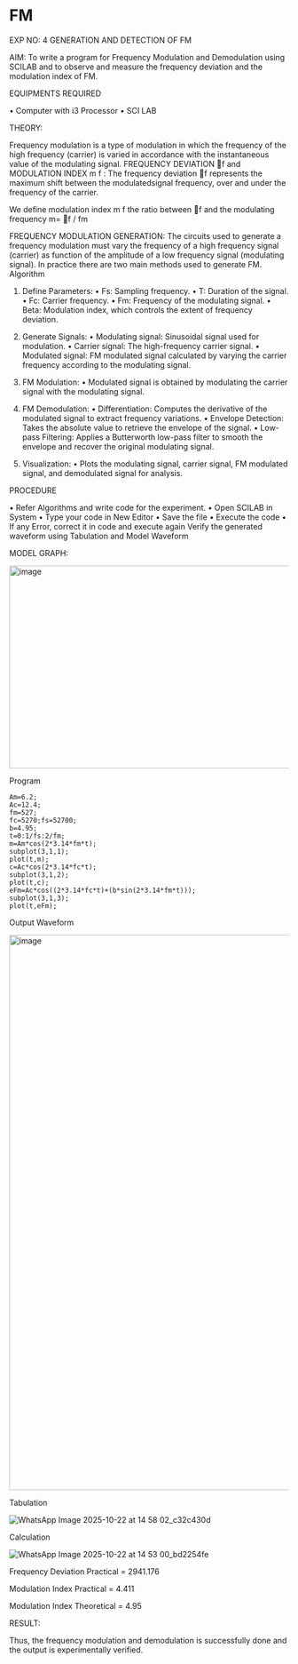 # FM

EXP NO: 4	GENERATION AND DETECTION OF FM


AIM:
To write a program for Frequency Modulation and Demodulation using SCILAB and to observe and measure the frequency deviation and the modulation index of FM.


EQUIPMENTS REQUIRED

•	Computer with i3 Processor
•	SCI LAB

THEORY:

Frequency modulation is a type of modulation in which the frequency of the high frequency (carrier) is varied in accordance with the instantaneous value of the modulating signal.
FREQUENCY DEVIATION f and MODULATION INDEX m f :
The frequency deviation f represents the maximum shift between the  modulatedsignal
frequency, over and under the frequency of the carrier.

We define modulation index m f the ratio between f and the modulating frequency
m= f / fm


FREQUENCY MODULATION GENERATION:
The circuits used to generate a frequency modulation must vary the frequency of a high frequency signal (carrier) as function of the amplitude of a low frequency signal (modulating signal). In practice there are two main methods used to generate FM.
Algorithm
1.	Define Parameters:
•	Fs: Sampling frequency.
•	T: Duration of the signal.
•	Fc: Carrier frequency.
•	Fm: Frequency of the modulating signal.
•	Beta: Modulation index, which controls the extent of frequency deviation.
2.	Generate Signals:
•	Modulating signal: Sinusoidal signal used for modulation.
•	Carrier signal: The high-frequency carrier signal.
•	Modulated signal: FM modulated signal calculated by varying the carrier frequency according to the modulating signal.
3.	FM Modulation:
•	Modulated signal is obtained by modulating the carrier signal with the modulating signal.
 
4.	FM Demodulation:
•	Differentiation: Computes the derivative of the modulated signal to extract frequency variations.
•	Envelope Detection: Takes the absolute value to retrieve the envelope of the signal.
•	Low-pass Filtering: Applies a Butterworth low-pass filter to smooth the envelope and recover the original modulating signal.
5.	Visualization:
•	Plots the modulating signal, carrier signal, FM modulated signal, and demodulated signal for analysis.



PROCEDURE


•	Refer Algorithms and write code for the experiment.
•	Open SCILAB in System
•	Type your code in New Editor
•	Save the file
•	Execute the code
•	If any Error, correct it in code and execute again
Verify the generated waveform using Tabulation and Model Waveform

MODEL GRAPH:

<img width="512" height="365" alt="image" src="https://github.com/user-attachments/assets/acd787bd-5281-4f1b-802f-1aa39fac9189" />


Program
~~~
Am=6.2;
Ac=12.4;
fm=527;
fc=5270;fs=52700;
b=4.95;
t=0:1/fs:2/fm;
m=Am*cos(2*3.14*fm*t);
subplot(3,1,1);
plot(t,m);
c=Ac*cos(2*3.14*fc*t);
subplot(3,1,2);
plot(t,c);
eFm=Ac*cos((2*3.14*fc*t)+(b*sin(2*3.14*fm*t)));
subplot(3,1,3);
plot(t,eFm);
~~~

Output Waveform

<img width="1595" height="1000" alt="image" src="https://github.com/user-attachments/assets/fa73c9c8-f69f-4c7b-aae4-e122db375e9f" />


Tabulation

![WhatsApp Image 2025-10-22 at 14 58 02_c32c430d](https://github.com/user-attachments/assets/f8b5e39b-ed1a-4f58-9480-c1d185666021)


Calculation

![WhatsApp Image 2025-10-22 at 14 53 00_bd2254fe](https://github.com/user-attachments/assets/8deb6bb7-1ff7-462b-8474-469c03fabe55)


Frequency Deviation Practical = 2941.176

Modulation Index Practical	= 4.411

Modulation Index Theoretical	= 4.95



RESULT:

Thus, the frequency modulation and demodulation is successfully done and the output is experimentally verified.


